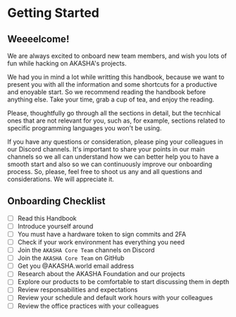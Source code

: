 # Getting Started

## Weeeelcome!

We are always excited to onboard new team members, and wish you lots of fun while hacking on AKASHA's projects.

We had you in mind a lot while writting this handbook, because we want to present you with all the information and some shortcuts for a productive and enoyable start. So we recommend reading the handbook before anything else. Take your time, grab a cup of tea, and enjoy the reading. 

Please, thoughtfully go through all the sections in detail, but the tecnhical ones that are not relevant for you, such as, for example, sections related to specific programming languages you won't be using. 

If you have any questions or consideration, please ping your colleagues in our Discord channels. It's important to share your points in our main channels so we all can understand how we can better help you to have a smooth start and also so we can continuously improve our onboarding process. So, please, feel free to shoot us any and all questions and considerations. We will appreciate it. 

## Onboarding Checklist

- [ ] Read this Handbook
- [ ] Introduce yourself around
- [ ] You must have a hardware token to sign commits and 2FA
- [ ] Check if your work environment has everything you need
- [ ] Join the `AKASHA Core Team` channels on Discord
- [ ] Join the `AKASHA Core Team` on GitHub
- [ ] Get you @AKASHA.world email address
- [ ] Research about the AKASHA Foundation and our projects 
- [ ] Explore our products to be comfortable to start discussing them in depth
- [ ] Review responsabilities and expectations
- [ ] Review your schedule and default work hours with your colleagues
- [ ] Review the office practices with your colleagues